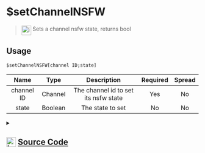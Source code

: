 # $setChannelNSFW
> <img align="top" src="https://upload.wikimedia.org/wikipedia/commons/thumb/e/e4/Infobox_info_icon.svg/160px-Infobox_info_icon.svg.png?20150409153300" alt="image" width="25" height="auto"> Sets a channel nsfw state, returns bool
## Usage
```
$setChannelNSFW[channel ID;state]
```
| Name | Type | Description | Required | Spread
| :---: | :---: | :---: | :---: | :---: |
channel ID | Channel | The channel id to set its nsfw state | Yes | No
state | Boolean | The state to set | No | No
<details>
<summary>
    
## <img align="top" src="https://cdn4.iconfinder.com/data/icons/iconsimple-logotypes/512/github-512.png" alt="image" width="25" height="auto">  [Source Code](https://github.com/tryforge/ForgeScript-V2/blob/main/src/native/setChannelNSFW.ts)
    
</summary>
    
```ts
import { BaseChannel, TextChannel } from "discord.js"
import { ArgType, NativeFunction, Return } from "../structures"
import noop from "../functions/noop"

export default new NativeFunction({
    name: "$setChannelNSFW",
    version: "1.0.0",
    description: "Sets a channel nsfw state, returns bool",
    brackets: true,
    unwrap: true,
    args: [
        {
            name: "channel ID",
            description: "The channel id to set its nsfw state",
            rest: false,
            check: (i: BaseChannel) => "setNSFW" in i,
            type: ArgType.Channel,
            required: true
        },
        {
            name: "state",
            description: "The state to set",
            rest: false,
            type: ArgType.Boolean
        }
    ],
    async execute(ctx, [ channel, state ]) {
        return Return.success(
            !!(await (channel as TextChannel).setNSFW(state || false).catch(noop))
        )
    },
})
```
    
</details>